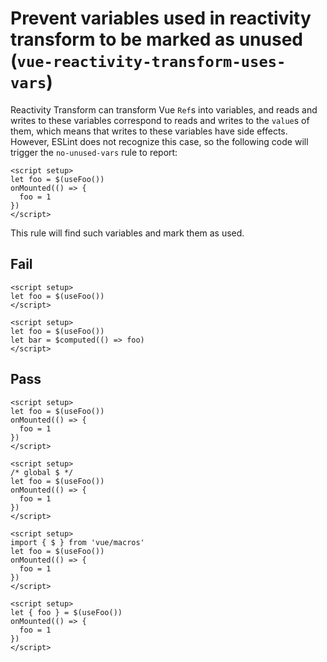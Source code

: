 # Prevent variables used in reactivity transform to be marked as unused (`vue-reactivity-transform-uses-vars`)

Reactivity Transform can transform Vue `Ref`s into variables, and reads and writes to these variables correspond to reads and writes to the `value`s of them, which means that writes to these variables have side effects. However, ESLint does not recognize this case, so the following code will trigger the `no-unused-vars` rule to report:

```vue
<script setup>
let foo = $(useFoo())
onMounted(() => {
  foo = 1
})
</script>
```

This rule will find such variables and mark them as used.

## Fail

```vue
<script setup>
let foo = $(useFoo())
</script>
```

```vue
<script setup>
let foo = $(useFoo())
let bar = $computed(() => foo)
</script>
```

## Pass

```vue
<script setup>
let foo = $(useFoo())
onMounted(() => {
  foo = 1
})
</script>
```

```vue
<script setup>
/* global $ */
let foo = $(useFoo())
onMounted(() => {
  foo = 1
})
</script>
```

```vue
<script setup>
import { $ } from 'vue/macros'
let foo = $(useFoo())
onMounted(() => {
  foo = 1
})
</script>
```

```vue
<script setup>
let { foo } = $(useFoo())
onMounted(() => {
  foo = 1
})
</script>
```
